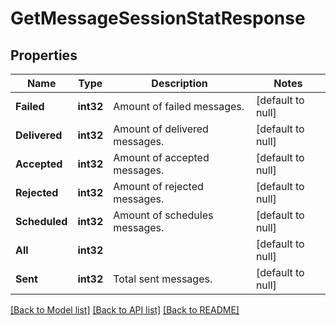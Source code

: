 # GetMessageSessionStatResponse

## Properties
Name | Type | Description | Notes
------------ | ------------- | ------------- | -------------
**Failed** | **int32** | Amount of failed messages. | [default to null]
**Delivered** | **int32** | Amount of delivered messages. | [default to null]
**Accepted** | **int32** | Amount of accepted messages. | [default to null]
**Rejected** | **int32** | Amount of rejected messages. | [default to null]
**Scheduled** | **int32** | Amount of schedules messages. | [default to null]
**All** | **int32** |  | [default to null]
**Sent** | **int32** | Total sent messages. | [default to null]

[[Back to Model list]](../README.md#documentation-for-models) [[Back to API list]](../README.md#documentation-for-api-endpoints) [[Back to README]](../README.md)


